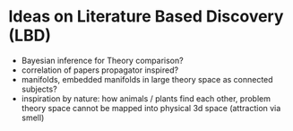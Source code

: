 # Ideas on Literature Based Discovery (LBD)
- Bayesian inference for Theory comparison?
- correlation of papers propagator inspired?
- manifolds, embedded manifolds in large theory space as connected subjects?
- inspiration by nature: how animals / plants find each other, problem theory space cannot be mapped into physical 3d space (attraction via smell)

